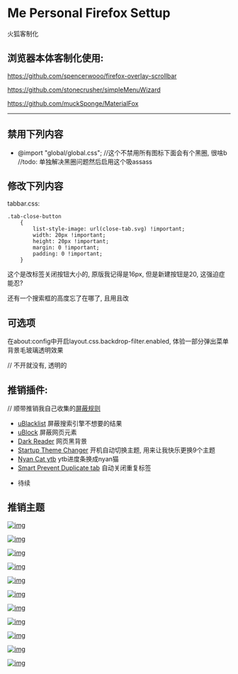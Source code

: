 # Me Personal Firefox Settup
 火狐客制化

## 浏览器本体客制化使用:

https://github.com/spencerwooo/firefox-overlay-scrollbar

https://github.com/stonecrusher/simpleMenuWizard

https://github.com/muckSponge/MaterialFox

-----

## 禁用下列内容

+ @import "global/global.css"; //这个不禁用所有图标下面会有个黑圈, 很啥b //todo: 单独解决黑圈问题然后启用这个吸assass

## 修改下列内容

tabbar.css: 

    .tab-close-button
        {
            list-style-image: url(close-tab.svg) !important;
            width: 20px !important;
            height: 20px !important;
            margin: 0 !important;
            padding: 0 !important;
        }

这个是改标签关闭按钮大小的, 原版我记得是16px, 但是新建按钮是20, 这强迫症能忍?

还有一个搜索框的高度忘了在哪了, 且用且改

## 可选项
在about:config中开启layout.css.backdrop-filter.enabled, 体验一部分弹出菜单背景毛玻璃透明效果

// 不开就没有, 透明的

## 推销插件:
// 顺带推销我自己收集的[屏蔽规则][rule]
+ [uBlacklist][1] 屏蔽搜索引擎不想要的结果 
+ [uBlock][2] 屏蔽网页元素
+ [Dark Reader][3] 网页黑背景
+ [Startup Theme Changer][4] 开机自动切换主题, 用来让我快乐更换9个主题
+ [Nyan Cat ytb][5] ytb进度条换成nyan猫
+ [Smart Prevent Duplicate tab][6] 自动关闭重复标签
- 待续

## 推销主题
[![img](https://addons.cdn.mozilla.net/user-media/version-previews/full/3860/3860093.svg?modified=1628748740 "赞美太阳")](https://addons.mozilla.org/en-US/firefox/addon/prise-the-sun-dark-souls/)

[![img](https://addons.cdn.mozilla.net/user-media/version-previews/full/3860/3860127.svg?modified=1628758537 "猫猫!")](https://addons.mozilla.org/en-US/firefox/addon/lazy-cat-theme/)

[![img](https://addons.cdn.mozilla.net/user-media/version-previews/full/3860/3860107.svg?modified=1628755709 "猫耳初音")](https://addons.mozilla.org/en-US/firefox/addon/neko-miku-theme/)

[![img](https://addons.cdn.mozilla.net/user-media/version-previews/full/3860/3860115.svg?modified=1628757024 "vtb")](https://addons.mozilla.org/en-US/firefox/addon/pekora-theme/)

[![img](https://addons.cdn.mozilla.net/user-media/version-previews/full/3860/3860113.svg?modified=1628756578 "变身初音")](https://addons.mozilla.org/en-US/firefox/addon/yet-another-mikutheme/)

[![img](https://addons.cdn.mozilla.net/user-media/version-previews/full/3860/3860109.svg?modified=1628755886 "梓喵")](https://addons.mozilla.org/en-US/firefox/addon/animated-neko-azus-theme/)

[![img](https://addons.cdn.mozilla.net/user-media/version-previews/full/3860/3860140.png?modified=1628759675 "sus")](https://addons.mozilla.org/en-US/firefox/addon/amongsus-thutheme/)

[![img](https://addons.cdn.mozilla.net/user-media/version-previews/full/3860/3860121.svg?modified=1628757483 "米其林")](https://addons.mozilla.org/en-US/firefox/addon/run-michirun-run-theme/)

[![img](https://addons.cdn.mozilla.net/user-media/version-previews/full/3860/3860132.png?modified=1628759122 "圆形nyan")](https://addons.mozilla.org/en-US/developers/addon/fat-nyan-theme/edit)

[![img](https://addons.cdn.mozilla.net/user-media/version-previews/full/3860/3860136.png?modified=1628759532 "pop nyan")](https://addons.mozilla.org/en-US/firefox/addon/pop-nyan-theme/)

[![img](https://addons.cdn.mozilla.net/user-media/version-previews/full/3860/3860139.svg?modified=1628759616 "跳舞鲨鱼")](https://addons.mozilla.org/en-US/firefox/addon/left-shark-dance-theme/)


[1]: https://addons.mozilla.org/en-US/firefox/addon/startup-theme-changer/?utm_content=addons-manager-reviews-link&utm_medium=firefox-browser&utm_source=firefox-browser
[2]: https://addons.mozilla.org/en-US/firefox/addon/ublock-origin/
[3]: https://addons.mozilla.org/en-US/firefox/addon/darkreader/
[4]: https://addons.mozilla.org/en-US/firefox/addon/startup-theme-changer/?utm_source=addons.mozilla.org&utm_medium=referral&utm_content=search
[5]: https://addons.mozilla.org/en-US/firefox/addon/nyan-cat-youtube-enhancement/?utm_source=addons.mozilla.org&utm_medium=referral&utm_content=search
[6]: https://addons.mozilla.org/en-US/firefox/addon/smart-prevent-duplicate-tabs/?utm_source=addons.mozilla.org&utm_medium=referral&utm_content=search
[rule]: https://github.com/isNijikawa/Universal-Web-Filter-rules